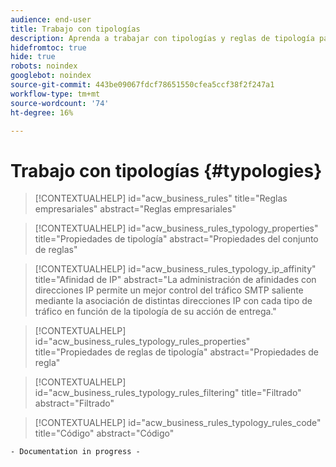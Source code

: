 ```yaml
---
audience: end-user
title: Trabajo con tipologías
description: Aprenda a trabajar con tipologías y reglas de tipología para controlar, filtrar y monitorizar la entrega de envíos.
hidefromtoc: true
hide: true
robots: noindex
googlebot: noindex
source-git-commit: 443be09067fdcf78651550cfea5ccf38f2f247a1
workflow-type: tm+mt
source-wordcount: '74'
ht-degree: 16%

---
```



# Trabajo con tipologías {#typologies}

>[!CONTEXTUALHELP]
>id="acw_business_rules"
>title="Reglas empresariales"
>abstract="Reglas empresariales"

>[!CONTEXTUALHELP]
>id="acw_business_rules_typology_properties"
>title="Propiedades de tipología"
>abstract="Propiedades del conjunto de reglas"

>[!CONTEXTUALHELP]
>id="acw_business_rules_typology_ip_affinity"
>title="Afinidad de IP"
>abstract="La administración de afinidades con direcciones IP permite un mejor control del tráfico SMTP saliente mediante la asociación de distintas direcciones IP con cada tipo de tráfico en función de la tipología de su acción de entrega."

>[!CONTEXTUALHELP]
>id="acw_business_rules_typology_rules_properties"
>title="Propiedades de reglas de tipología"
>abstract="Propiedades de regla"

>[!CONTEXTUALHELP]
>id="acw_business_rules_typology_rules_filtering"
>title="Filtrado"
>abstract="Filtrado"

>[!CONTEXTUALHELP]
>id="acw_business_rules_typology_rules_code"
>title="Código"
>abstract="Código"

`- Documentation in progress -`
